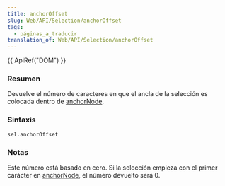 ```yaml
---
title: anchorOffset
slug: Web/API/Selection/anchorOffset
tags:
  - páginas_a_traducir
translation_of: Web/API/Selection/anchorOffset
---
```

{{ ApiRef("DOM") }}

### Resumen

Devuelve el número de caracteres en que el ancla de la selección es colocada dentro de [anchorNode](es/DOM/Selection/anchorNode).

### Sintaxis

    sel.anchorOffset

### Notas

Este número está basado en cero. Si la selección empieza con el primer carácter en [anchorNode](es/DOM/Selection/anchorNode), el número devuelto será 0.
